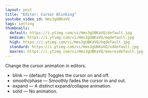 ```yaml
---
layout: post
title: "Editor: Cursor Blinking"
youtube_video_id: Hms3gUBKaVQ
tags: setting
thumbnails:
  default: https://i.ytimg.com/vi/Hms3gUBKaVQ/default.jpg
  medium: https://i.ytimg.com/vi/Hms3gUBKaVQ/mqdefault.jpg
  high: https://i.ytimg.com/vi/Hms3gUBKaVQ/hqdefault.jpg
  standard: https://i.ytimg.com/vi/Hms3gUBKaVQ/sddefault.jpg
  maxres: https://i.ytimg.com/vi/Hms3gUBKaVQ/maxresdefault.jpg
---
```


Change the cursor animation in editors.

- blink — (default) Toggles the cursor on and off.
- smooth/phase — Smoothly fades the cursor in and out.
- expand — A distinct expand/collapse animation.
- solid — No animation.
